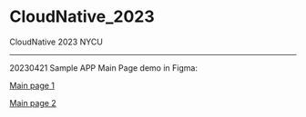 # CloudNative_2023
CloudNative 2023 NYCU

 ---
20230421
Sample APP Main Page demo in Figma:

[Main page 1](https://www.figma.com/proto/h6banzQxixu6GSZ15vqVKt/Main?node-id=0-3)

[Main page 2](https://www.figma.com/proto/bSuIDQySf8a4Oi4qAazldX/Main_2?node-id=0-3)
